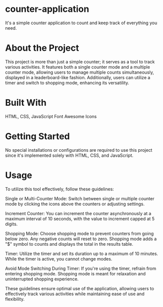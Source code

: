 # counter-application
It's a simple counter application to count and keep track of everything you need.

# About the Project
This project is more than just a simple counter; it serves as a tool to track various activities. It features both a single counter mode and a multiple counter mode, allowing users to manage multiple counts simultaneously, displayed in a leaderboard-like fashion. Additionally, users can utilize a timer and switch to shopping mode, enhancing its versatility.

# Built With
HTML, CSS, JavaScript
Font Awesome Icons
# Getting Started
No special installations or configurations are required to use this project since it's implemented solely with HTML, CSS, and JavaScript.

# Usage
To utilize this tool effectively, follow these guidelines:

Single or Multi-Counter Mode: Switch between single or multiple counter mode by clicking the icons above the counters or adjusting settings.

Increment Counter: You can increment the counter asynchronously at a maximum interval of 10 seconds, with the value to increment capped at 5 digits.

Shopping Mode: Choose shopping mode to prevent counters from going below zero. Any negative counts will reset to zero. Shopping mode adds a "$" symbol to counts and displays the total in the results table.

Timer: Utilize the timer and set its duration up to a maximum of 10 minutes. While the timer is active, you cannot change modes.

Avoid Mode Switching During Timer: If you're using the timer, refrain from entering shopping mode. Shopping mode is meant for relaxation and uninterrupted shopping experience.

These guidelines ensure optimal use of the application, allowing users to effectively track various activities while maintaining ease of use and flexibility.
